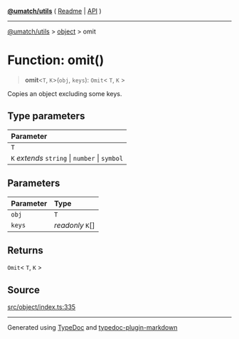 [**@umatch/utils**](../../README.md) ( [Readme](../../README.md) \| [API](../../API.md) )

---

[@umatch/utils](../../API.md) > [object](../README.md) > omit

# Function: omit()

> **omit**\<`T`, `K`\>(`obj`, `keys`): `Omit`\< `T`, `K` \>

Copies an object excluding some keys.

## Type parameters

| Parameter                                      |
| :--------------------------------------------- |
| `T`                                            |
| `K` _extends_ `string` \| `number` \| `symbol` |

## Parameters

| Parameter | Type             |
| :-------- | :--------------- |
| `obj`     | `T`              |
| `keys`    | _readonly_ `K`[] |

## Returns

`Omit`\< `T`, `K` \>

## Source

[src/object/index.ts:335](https://github.com/umatch-oficial/utils/blob/51f6213/src/object/index.ts#L335)

---

Generated using [TypeDoc](https://typedoc.org/) and [typedoc-plugin-markdown](https://www.npmjs.com/package/typedoc-plugin-markdown)
